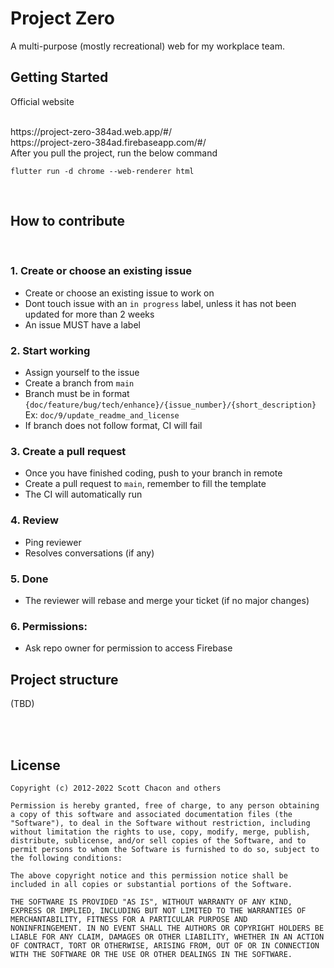 # Project Zero

A multi-purpose (mostly recreational) web for my workplace team.
## Getting Started

Official website

<br>
https://project-zero-384ad.web.app/#/

<br>
https://project-zero-384ad.firebaseapp.com/#/

<br>
After you pull the project, run the below command

`flutter run -d chrome --web-renderer html`

<br>

## How to contribute

<br>

### 1. Create or choose an existing issue
- Create or choose an existing issue to work on
- Dont touch issue with an `in progress` label, unless it has not been updated for more than 2 weeks
- An issue MUST have a label

### 2. Start working
- Assign yourself to the issue
- Create a branch from `main`
- Branch must be in format `{doc/feature/bug/tech/enhance}/{issue_number}/{short_description}`
Ex: `doc/9/update_readme_and_license`
- If branch does not follow format, CI will fail


### 3. Create a pull request
- Once you have finished coding, push to your branch in remote
- Create a pull request to `main`, remember to fill the template
- The CI will automatically run

### 4. Review
- Ping reviewer
- Resolves conversations (if any)

### 5. Done
- The reviewer will rebase and merge your ticket (if no major changes)


### 6. Permissions:
- Ask repo owner for permission to access Firebase

## Project structure
(TBD)


<br><br>
## License

```
Copyright (c) 2012-2022 Scott Chacon and others

Permission is hereby granted, free of charge, to any person obtaining
a copy of this software and associated documentation files (the
"Software"), to deal in the Software without restriction, including
without limitation the rights to use, copy, modify, merge, publish,
distribute, sublicense, and/or sell copies of the Software, and to
permit persons to whom the Software is furnished to do so, subject to
the following conditions:

The above copyright notice and this permission notice shall be
included in all copies or substantial portions of the Software.

THE SOFTWARE IS PROVIDED "AS IS", WITHOUT WARRANTY OF ANY KIND,
EXPRESS OR IMPLIED, INCLUDING BUT NOT LIMITED TO THE WARRANTIES OF
MERCHANTABILITY, FITNESS FOR A PARTICULAR PURPOSE AND
NONINFRINGEMENT. IN NO EVENT SHALL THE AUTHORS OR COPYRIGHT HOLDERS BE
LIABLE FOR ANY CLAIM, DAMAGES OR OTHER LIABILITY, WHETHER IN AN ACTION
OF CONTRACT, TORT OR OTHERWISE, ARISING FROM, OUT OF OR IN CONNECTION
WITH THE SOFTWARE OR THE USE OR OTHER DEALINGS IN THE SOFTWARE.
```